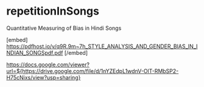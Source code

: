 # repetitionInSongs
Quantitative Measuring of Bias in Hindi Songs 


[embed] https://pdfhost.io/v/q9R.9m~7h_STYLE_ANALYSIS_AND_GENDER_BIAS_IN_INDIAN_SONGSpdf.pdf [/embed]

https://docs.google.com/viewer?url=${https://drive.google.com/file/d/1nYZEdpL1wdnV-OlT-RMbSP2-H75cNixs/view?usp=sharing}
